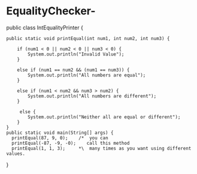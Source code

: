# EqualityChecker-

public class IntEqualityPrinter { 
    
    public static void printEqual(int num1, int num2, int num3) {
        
        if (num1 < 0 || num2 < 0 || num3 < 0) {
            System.out.println("Invalid Value");
        }
        
        else if (num1 == num2 && (num1 == num3)) {
            System.out.println("All numbers are equal");
        } 
        
        else if (num1 < num2 && num3 > num2) {
            System.out.println("All numbers are different");
        }  
        
         else {
            System.out.println("Neither all are equal or different");
        }
    }
    public static void main(String[] args) {
      printEqual(87, 9, 0);    /*  you can 
      printEqual(-87, -9, -0);    call this method 
      printEqual(1, 1, 3);     *\  many times as you want using different values. 
}
